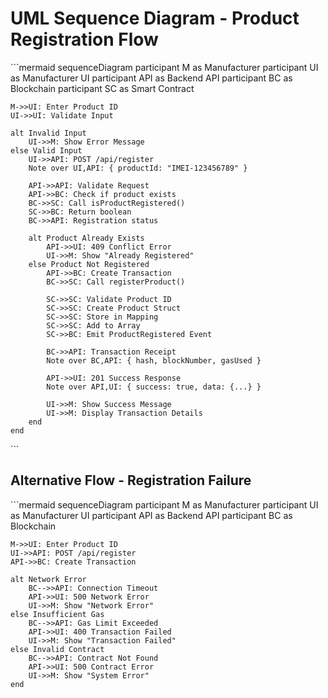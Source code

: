 # UML Sequence Diagram - Product Registration Flow

\`\`\`mermaid
sequenceDiagram
    participant M as Manufacturer
    participant UI as Manufacturer UI
    participant API as Backend API
    participant BC as Blockchain
    participant SC as Smart Contract

    M->>UI: Enter Product ID
    UI->>UI: Validate Input
    
    alt Invalid Input
        UI->>M: Show Error Message
    else Valid Input
        UI->>API: POST /api/register
        Note over UI,API: { productId: "IMEI-123456789" }
        
        API->>API: Validate Request
        API->>BC: Check if product exists
        BC->>SC: Call isProductRegistered()
        SC->>BC: Return boolean
        BC->>API: Registration status
        
        alt Product Already Exists
            API->>UI: 409 Conflict Error
            UI->>M: Show "Already Registered"
        else Product Not Registered
            API->>BC: Create Transaction
            BC->>SC: Call registerProduct()
            
            SC->>SC: Validate Product ID
            SC->>SC: Create Product Struct
            SC->>SC: Store in Mapping
            SC->>SC: Add to Array
            SC->>BC: Emit ProductRegistered Event
            
            BC->>API: Transaction Receipt
            Note over BC,API: { hash, blockNumber, gasUsed }
            
            API->>UI: 201 Success Response
            Note over API,UI: { success: true, data: {...} }
            
            UI->>M: Show Success Message
            UI->>M: Display Transaction Details
        end
    end
\`\`\`

## Alternative Flow - Registration Failure

\`\`\`mermaid
sequenceDiagram
    participant M as Manufacturer
    participant UI as Manufacturer UI
    participant API as Backend API
    participant BC as Blockchain

    M->>UI: Enter Product ID
    UI->>API: POST /api/register
    API->>BC: Create Transaction
    
    alt Network Error
        BC-->>API: Connection Timeout
        API->>UI: 500 Network Error
        UI->>M: Show "Network Error"
    else Insufficient Gas
        BC-->>API: Gas Limit Exceeded
        API->>UI: 400 Transaction Failed
        UI->>M: Show "Transaction Failed"
    else Invalid Contract
        BC-->>API: Contract Not Found
        API->>UI: 500 Contract Error
        UI->>M: Show "System Error"
    end

